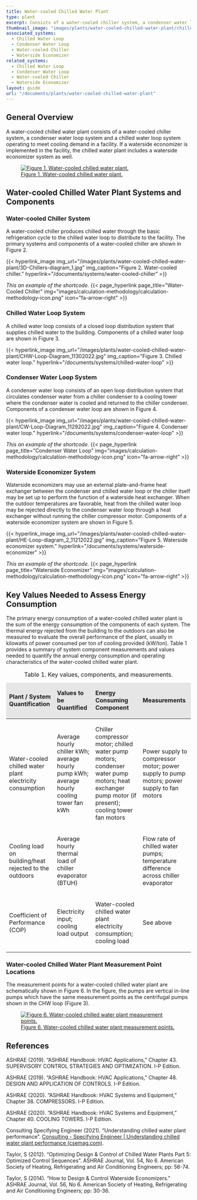 ```yaml
---
title: Water-cooled Chilled Water Plant
type: plant
excerpt: Consists of a water-cooled chiller system, a condenser water loop system and a chilled water loop system operating to meet cooling demand in a facility.
thumbnail_image: "images/plants/water-cooled-chilled-water-plant/chilled-water-plant-overview.jpeg"
associated_systems:
  - Chilled Water Loop
  - Condenser Water Loop
  - Water-cooled Chiller
  - Waterside Economizer
related_systems:
  - Chilled Water Loop
  - Condenser Water Loop
  - Water-cooled Chiller
  - Waterside Economizer
layout: guide
url: "/documents/plants/water-cooled-chilled-water-plant"
---
```


## General Overview

A water-cooled chilled water plant consists of a water-cooled chiller system, a condenser water loop system and a chilled water loop system operating to meet cooling demand in a facility. If a waterside economizer is implemented in the facility, the chilled water plant includes a waterside economizer system as well.

<a href="/images/plants/water-cooled-chilled-water-plant/3D-Chiller-Plant-Diagram.jpg">
    <figure class="figure mb-4 mt-3">
        <img src="/images/plants/water-cooled-chilled-water-plant/3D-Chiller-Plant-Diagram.jpg" class="figure-img img-fluid rounded" alt="Figure 1. Water-cooled chilled water plant.">
        <figcaption class="figure-caption text-left">Figure 1. Water-cooled chilled water plant.</figcaption>
    </figure>
</a>

## Water-cooled Chilled Water Plant Systems and Components

### Water-cooled Chiller System

A water-cooled chiller produces chilled water through the basic refrigeration cycle to the chilled water loop to distribute to the facility. The primary systems and components of a water-cooled chiller are shown in Figure 2.

{{< hyperlink_image img_url="/images/plants/water-cooled-chilled-water-plant/3D-Chillers-diagram_1.jpg" img_caption="Figure 2. Water-cooled chiller." hyperlink="/documents/systems/water-cooled-chiller" >}}

<!-- <a href="/images/plants/water-cooled-chilled-water-plant/3D-Chillers-diagram_1.jpg">
    <figure class="figure mb-4 mt-3">
        <img src="/images/plants/water-cooled-chilled-water-plant/3D-Chillers-diagram_1.jpg" class="figure-img img-fluid rounded" alt="Figure 2. Water-cooled chiller.">
        <figcaption class="figure-caption text-left">Figure 2. Water-cooled chiller.</figcaption>
    </figure>
</a> -->

_This an example of the shortcode._
{{< page_hyperlink page_title="Water-Cooled Chiller" img="images/calculation-methodology/calculation-methodology-icon.png" icon="fa-arrow-right" >}}

### Chilled Water Loop System

A chilled water loop consists of a closed loop distribution system that supplies chilled water to the building. Components of a chilled water loop are shown in Figure 3.

{{< hyperlink_image img_url="/images/plants/water-cooled-chilled-water-plant/CHW-Loop-Diagram_11302022.jpg" img_caption="Figure 3. Chilled water loop." hyperlink="/documents/systems/chilled-water-loop" >}}

<!-- <a href="/images/plants/water-cooled-chilled-water-plant/CHW-Loop-Diagram_11302022.jpg">
    <figure class="figure mb-4 mt-3">
        <img src="/images/plants/water-cooled-chilled-water-plant/CHW-Loop-Diagram_11302022.jpg" class="figure-img img-fluid rounded" alt="Figure 3. Chilled water loop.">
        <figcaption class="figure-caption text-left">Figure 3. Chilled water loop.</figcaption>
    </figure>
</a> -->

### Condenser Water Loop System

A condenser water loop consists of an open loop distribution system that circulates condenser water from a chiller condenser to a cooling tower where the condenser water is cooled and returned to the chiller condenser. Components of a condenser water loop are shown in Figure 4.

{{< hyperlink_image img_url="/images/plants/water-cooled-chilled-water-plant/CW-Loop-Diagram_11292022.jpg" img_caption="Figure 4. Condenser water loop." hyperlink="/documents/systems/condenser-water-loop" >}}

<!-- <a href="/images/plants/water-cooled-chilled-water-plant/CW-Loop-Diagram_11292022.jpg">
    <figure class="figure">
        <img src="/images/plants/water-cooled-chilled-water-plant/CW-Loop-Diagram_11292022.jpg" class="figure-img img-fluid rounded" alt="Figure 4. Condenser water loop.">
        <figcaption class="figure-caption text-left">Figure 4. Condenser water loop.</figcaption>
    </figure>
</a> -->

_This an example of the shortcode._
{{< page_hyperlink page_title="Condenser Water Loop" img="images/calculation-methodology/calculation-methodology-icon.png" icon="fa-arrow-right" >}}

### Waterside Economizer System

Waterside economizers may use an external plate-and-frame heat exchanger between the condenser and chilled water loop or the chiller itself may be set up to perform the function of a waterside heat exchanger. When the outdoor temperatures are favorable, heat from the chilled water loop may be rejected directly to the condenser water loop through a heat exchanger without running the chiller compressor motor. Components of a waterside economizer system are shown in Figure 5.

{{< hyperlink_image img_url="/images/plants/water-cooled-chilled-water-plant/HE-Loop-diagram_2_11212022.jpg" img_caption="Figure 5. Waterside economizer system." hyperlink="/documents/systems/waterside-economizer" >}}

<!-- <a href="/images/plants/water-cooled-chilled-water-plant/HE-Loop-diagram_2_11212022.jpg">
    <figure class="figure">
        <img src="/images/plants/water-cooled-chilled-water-plant/HE-Loop-diagram_2_11212022.jpg" class="figure-img img-fluid rounded" alt="Figure 5. Waterside economizer system.">
        <figcaption class="figure-caption text-left">Figure 5. Waterside economizer system.</figcaption>
    </figure>
</a> -->

_This an example of the shortcode._
{{< page_hyperlink page_title="Waterside Economizer" img="images/calculation-methodology/calculation-methodology-icon.png" icon="fa-arrow-right" >}}

## Key Values Needed to Assess Energy Consumption

The primary energy consumption of a water-cooled chilled water plant is the sum of the energy consumption of the components of each system. The thermal energy rejected from the building to the outdoors can also be measured to evaluate the overall performance of the plant, usually in kilowatts of power consumed per ton of cooling provided (kW/ton). Table 1 provides a summary of system component measurements and values needed to quantify the annual energy consumption and operating characteristics of the water-cooled chilled water plant.

<table>
    <caption>Table 1. Key values, components, and measurements.</caption>
    <thead>
        <tr>
            <td bgcolor="#e7e6e6">
                <p><strong>Plant / System Quantification</strong></p>
            </td>
            <td bgcolor="#e7e6e6">
                <p><strong>Values to be Quantified</strong></p>
            </td>
            <td bgcolor="#e7e6e6">
                <p><strong>Energy Consuming Component</strong></p>
            </td>
            <td bgcolor="#e7e6e6">
                <p><strong>Measurements</strong></p>
            </td>
        </tr>
    <tbody>
        <tr>
            <td>
                <p>Water-cooled chilled water plant electricity consumption</p>
            </td>
            <td>
                <p>Average hourly chiller kWh; average hourly pump kWh; average hourly cooling tower fan kWh</p>
            </td>
            <td>
                <p>Chiller compressor motor; chilled water pump motors; condenser water pump motors; heat exchanger pump motor (if present); cooling tower fan motors&nbsp;</p>
            </td>
            <td>
                <p>Power supply to compressor motor; power supply to pump motors; power supply to fan motors</p>
            </td>
        </tr>
        <tr>
            <td>
                <p>Cooling load on building/heat rejected to the outdoors</p>
            </td>
            <td>
                <p>Average hourly thermal load of chiller evaporator (BTUH)</p>
            </td>
            <td>
            </td>
            <td>
                <p>Flow rate of chilled water pumps; temperature difference across chiller evaporator</p>
            </td>
        </tr>
        <tr>
            <td>
                <p>Coefficient of Performance (COP)</p>
            </td>
            <td>
                <p>Electricity input; cooling load output</p>
            </td>
            <td>
                <p>Water-cooled chilled water plant electricity consumption; cooling load</p>
            </td>
            <td>
                <p>See above</p>
            </td>
        </tr>
    </tbody>
</table>

### Water-cooled Chilled Water Plant Measurement Point Locations

The measurement points for a water-cooled chilled water plant are schematically shown in Figure 6. In the figure, the pumps are vertical in-line pumps which have the same measurement points as the centrifugal pumps shown in the CHW loop (Figure 3).

<a href="/images/plants/water-cooled-chilled-water-plant/WCC-Chiller-system-diagram-economizer-2ndary-pump-Final-06132023.jpg">
    <figure class="figure">
        <img src="/images/plants/water-cooled-chilled-water-plant/WCC-Chiller-system-diagram-economizer-2ndary-pump-Final-06132023.jpg" class="figure-img img-fluid rounded" alt="Figure 6. Water-cooled chilled water plant measurement points.">
        <figcaption class="figure-caption text-left">Figure 6. Water-cooled chilled water plant measurement points.</figcaption>
    </figure>
</a>

## References

ASHRAE (2019). “ASHRAE Handbook: HVAC Applications,” Chapter 43. SUPERVISORY CONTROL STRATEGIES AND OPTIMIZATION. I-P Edition.

ASHRAE (2019). “ASHRAE Handbook: HVAC Applications,” Chapter 48. DESIGN AND APPLICATION OF CONTROLS. I-P Edition.

ASHRAE (2020). “ASHRAE Handbook: HVAC Systems and Equipment,” Chapter 38. COMPRESSORS. I-P Edition. 

ASHRAE (2020). “ASHRAE Handbook: HVAC Systems and Equipment,” Chapter 40. COOLING TOWERS. I-P Edition.

Consulting Specifying Engineer (2021). “Understanding chilled water plant performance”. [Consulting - Specifying Engineer | Understanding chilled water plant performance (csemag.com)](https://www.csemag.com/articles/understanding-chilled-water-plant-performance/?oly_enc_id=2793H1310167C4G).

Taylor, S (2012). “Optimizing Design & Control of Chilled Water Plants Part 5: Optimized Control Sequences”. ASHRAE Journal, Vol. 54, No 6. American Society of Heating, Refrigerating and Air Conditioning Engineers; pp: 56-74. 

Taylor, S (2014). “How to Design & Control Waterside Economizers.” ASHRAE Journal, Vol. 56, No 6. American Society of Heating, Refrigerating and Air Conditioning Engineers; pp: 30-36. 